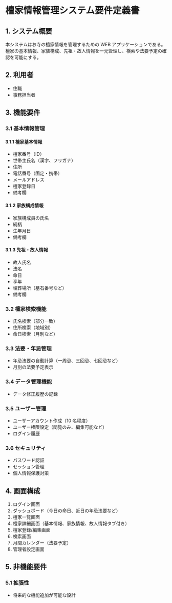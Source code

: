 # 檀家情報管理システム要件定義書

## 1. システム概要

本システムはお寺の檀家情報を管理するための WEB アプリケーションである。檀家の基本情報、家族構成、先祖・故人情報を一元管理し、検索や法要予定の確認を可能にする。

## 2. 利用者

- 住職
- 事務担当者

## 3. 機能要件

### 3.1 基本情報管理

#### 3.1.1 檀家基本情報

- 檀家番号（ID）
- 世帯主氏名（漢字、フリガナ）
- 住所
- 電話番号（固定・携帯）
- メールアドレス
- 檀家登録日
- 備考欄

#### 3.1.2 家族構成情報

- 家族構成員の氏名
- 続柄
- 生年月日
- 備考欄

#### 3.1.3 先祖・故人情報

- 故人氏名
- 法名
- 命日
- 享年
- 埋葬場所（墓石番号など）
- 備考欄

### 3.2 檀家検索機能

- 氏名検索（部分一致）
- 住所検索（地域別）
- 命日検索（月別など）

### 3.3 法要・年忌管理

- 年忌法要の自動計算（一周忌、三回忌、七回忌など）
- 月別の法要予定表示

### 3.4 データ管理機能

- データ修正履歴の記録

### 3.5 ユーザー管理

- ユーザーアカウント作成（10 名程度）
- ユーザー権限設定（閲覧のみ、編集可能など）
- ログイン履歴

### 3.6 セキュリティ

- パスワード認証
- セッション管理
- 個人情報保護対策

## 4. 画面構成

1. ログイン画面
2. ダッシュボード（今日の命日、近日の年忌法要など）
3. 檀家一覧画面
4. 檀家詳細画面（基本情報、家族情報、故人情報タブ付き）
5. 檀家登録/編集画面
6. 検索画面
7. 月間カレンダー（法要予定）
8. 管理者設定画面

## 5. 非機能要件

### 5.1 拡張性

- 将来的な機能追加が可能な設計
